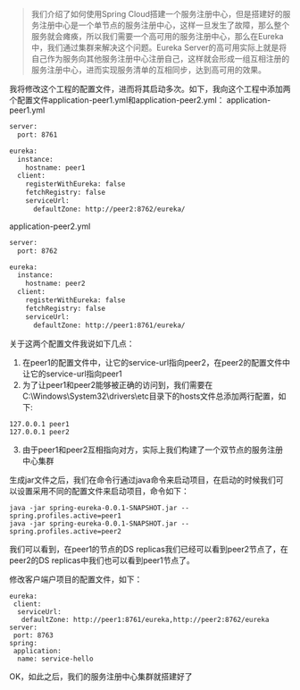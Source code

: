 > 我们介绍了如何使用Spring Cloud搭建一个服务注册中心，但是搭建好的服务注册中心是一个单节点的服务注册中心，这样一旦发生了故障，那么整个服务就会瘫痪，所以我们需要一个高可用的服务注册中心，那么在Eureka中，我们通过集群来解决这个问题。Eureka Server的高可用实际上就是将自己作为服务向其他服务注册中心注册自己，这样就会形成一组互相注册的服务注册中心，进而实现服务清单的互相同步，达到高可用的效果。


我将修改这个工程的配置文件，进而将其启动多次。如下，我向这个工程中添加两个配置文件application-peer1.yml和application-peer2.yml：
application-peer1.yml
```xml
server:
  port: 8761

eureka:
  instance:
    hostname: peer1
  client:
    registerWithEureka: false
    fetchRegistry: false
    serviceUrl:
      defaultZone: http://peer2:8762/eureka/
```
application-peer2.yml
```xml
server:
  port: 8762

eureka:
  instance:
    hostname: peer2
  client:
    registerWithEureka: false
    fetchRegistry: false
    serviceUrl:
      defaultZone: http://peer1:8761/eureka/
```
关于这两个配置文件我说如下几点：

1. 在peer1的配置文件中，让它的service-url指向peer2，在peer2的配置文件中让它的service-url指向peer1
2. 为了让peer1和peer2能够被正确的访问到，我们需要在C:\Windows\System32\drivers\etc目录下的hosts文件总添加两行配置，如下:
```
127.0.0.1 peer1
127.0.0.1 peer2
```
3. 由于peer1和peer2互相指向对方，实际上我们构建了一个双节点的服务注册中心集群

生成jar文件之后，我们在命令行通过java命令来启动项目，在启动的时候我们可以设置采用不同的配置文件来启动项目，命令如下：
```
java -jar spring-eureka-0.0.1-SNAPSHOT.jar --spring.profiles.active=peer1
java -jar spring-eureka-0.0.1-SNAPSHOT.jar --spring.profiles.active=peer2
```
我们可以看到，在peer1的节点的DS replicas我们已经可以看到peer2节点了，在peer2的DS replicas中我们也可以看到peer1节点了。



修改客户端户项目的配置文件，如下：
```
eureka:
 client:
  serviceUrl:
   defaultZone: http://peer1:8761/eureka,http://peer2:8762/eureka
server:
 port: 8763
spring:
 application:
  name: service-hello
```
OK，如此之后，我们的服务注册中心集群就搭建好了
